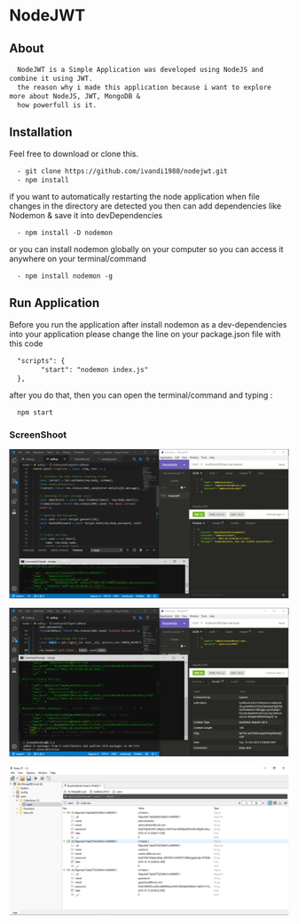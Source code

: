 # NodeJWT

## About 

      NodeJWT is a Simple Application was developed using NodeJS and combine it using JWT.
      the reason why i made this application because i want to explore more about NodeJS, JWT, MongoDB &
      how powerfull is it.


## Installation

Feel free to download or clone this.

      - git clone https://github.com/ivandi1980/nodejwt.git
      - npm install

if you want to automatically restarting the node application when file changes in the directory 
are detected you then can add dependencies like Nodemon & save it into devDependencies
      
      - npm install -D nodemon
      
or you can install nodemon globally on your computer so you can access it anywhere on your terminal/command

      - npm install nodemon -g

## Run Application

Before you run the application after install nodemon as a dev-dependencies into your application please change the line on your package.json file with this code

      "scripts": {
            "start": "nodemon index.js"
      },

after you do that, then you can open the terminal/command and typing :

      npm start

### ScreenShoot

![Dashboard](captured/Capture_success.png "This is the Insomnia captured")

![Dashboard](captured/Capture_token.png "This is the MongoDB captured")

![Dashboard](captured/Capture_databases.png "This is the MongoDB captured")

